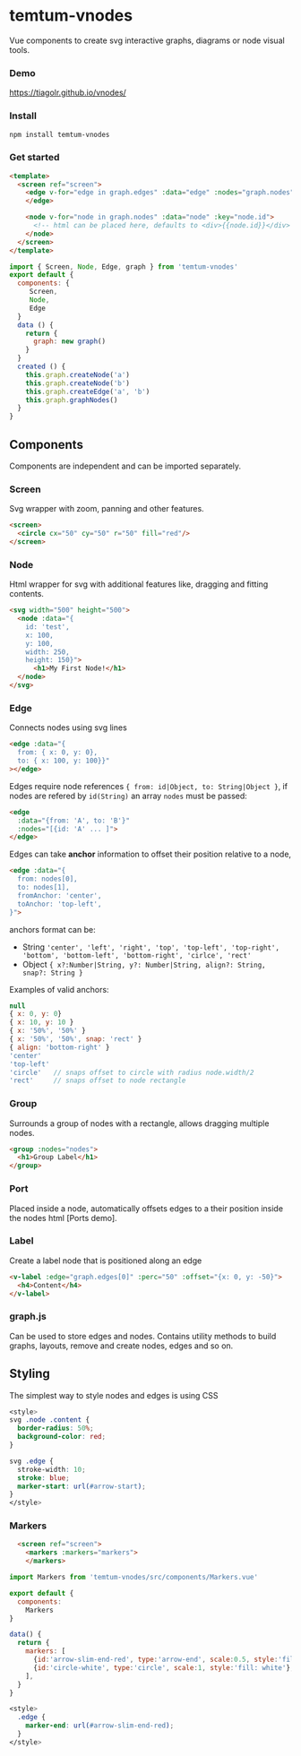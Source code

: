 # temtum-vnodes

Vue components to create svg interactive graphs, diagrams or node visual tools.

### Demo

https://tiagolr.github.io/vnodes/

### Install

```bash
npm install temtum-vnodes
```

### Get started
```html
<template>
  <screen ref="screen">
    <edge v-for="edge in graph.edges" :data="edge" :nodes="graph.nodes" :key="edge.id">
    </edge>

    <node v-for="node in graph.nodes" :data="node" :key="node.id">
      <!-- html can be placed here, defaults to <div>{{node.id}}</div> -->
    </node>
  </screen>
</template>
```
```js
import { Screen, Node, Edge, graph } from 'temtum-vnodes'
export default {
  components: {
     Screen,
     Node,
     Edge
  }
  data () {
    return {
      graph: new graph()
    }
  }
  created () {
    this.graph.createNode('a')
    this.graph.createNode('b')
    this.graph.createEdge('a', 'b')
    this.graph.graphNodes()
  }
}
```

## Components

Components are independent and can be imported separately.

### Screen

Svg wrapper with zoom, panning and other features.

```html
<screen>
  <circle cx="50" cy="50" r="50" fill="red"/>
</screen>
```

### Node

Html wrapper for svg with additional features like, dragging and fitting contents.


```html
<svg width="500" height="500">
  <node :data="{
    id: 'test',
    x: 100,
    y: 100,
    width: 250,
    height: 150}">
      <h1>My First Node!</h1>
  </node>
</svg>
```

### Edge

Connects nodes using svg lines

```html
<edge :data="{
  from: { x: 0, y: 0},
  to: { x: 100, y: 100}}"
></edge>
```

Edges require node references `{ from: id|Object, to: String|Object }`, if nodes are refered by `id(String)` an array `nodes` must be passed:

```html
<edge
  :data="{from: 'A', to: 'B'}"
  :nodes="[{id: 'A' ... ]">
</edge>
```

Edges can take **anchor** information to offset their position relative to a node,

```html
<edge :data="{
  from: nodes[0],
  to: nodes[1],
  fromAnchor: 'center',
  toAnchor: 'top-left',
}">
```
 anchors format can be:

* String `'center', 'left', 'right', 'top', 'top-left', 'top-right', 'bottom', 'bottom-left', 'bottom-right', 'cirlce', 'rect'`
* Object `{ x?:Number|String, y?: Number|String, align?: String, snap?: String }`

Examples of valid anchors:

```js
null
{ x: 0, y: 0}
{ x: 10, y: 10 }
{ x: '50%', '50%' }
{ x: '50%', '50%', snap: 'rect' }
{ align: 'bottom-right' }
'center'
'top-left'
'circle'   // snaps offset to circle with radius node.width/2
'rect'     // snaps offset to node rectangle
```

### Group

Surrounds a group of nodes with a rectangle, allows dragging multiple nodes.

```html
<group :nodes="nodes">
  <h1>Group Label</h1>
</group>
```

### Port

Placed inside a node, automatically offsets edges to a their position inside the nodes html [Ports demo].

### Label

Create a label node that is positioned along an edge

```html
<v-label :edge="graph.edges[0]" :perc="50" :offset="{x: 0, y: -50}">
  <h4>Content</h4>
</v-label>
```

### graph.js

Can be used to store edges and nodes.
Contains utility methods to build graphs, layouts, remove and create nodes, edges and so on.

## Styling

The simplest way to style nodes and edges is using CSS

```css
<style>
svg .node .content {
  border-radius: 50%;
  background-color: red;
}

svg .edge {
  stroke-width: 10;
  stroke: blue;
  marker-start: url(#arrow-start);
}
</style>
```

### Markers

```html
  <screen ref="screen">
    <markers :markers="markers">
    </markers>
```

```js
import Markers from 'temtum-vnodes/src/components/Markers.vue'

export default {
  components: 
    Markers
}

data() {
  return {
    markers: [
      {id:'arrow-slim-end-red', type:'arrow-end', scale:0.5, style:'fill: red'} ,
      {id:'circle-white', type:'circle', scale:1, style:'fill: white'},
    ],
  }
}
```

```css
<style>
  .edge {
    marker-end: url(#arrow-slim-end-red);
  }
</style>
```
